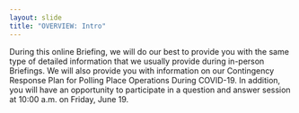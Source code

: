```yaml
---
layout: slide
title: "OVERVIEW: Intro"
---
```


During this online Briefing, we will do our best to provide you with the same type of detailed information that we usually provide during in-person Briefings. We will also provide you with information on our Contingency Response Plan for Polling Place Operations During COVID-19. In addition, you will have an opportunity to participate in a question and answer session at 10:00 a.m. on Friday, June 19.
